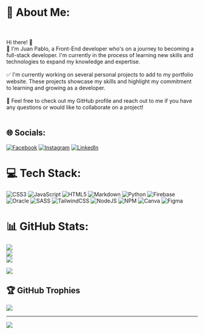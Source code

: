 # 💫 About Me:
<br><br>Hi there! 👋<br>🎇 I'm Juan Pablo, a Front-End developer who's on a journey to becoming a full-stack developer. I'm currently in the process of learning new skills and technologies to expand my knowledge and expertise.<br><br>✅ I'm currently working on several personal projects to add to my portfolio website. These projects showcase my skills and highlight my commitment to learning and growing as a developer.<br><br> 🎉 Feel free to check out my GitHub profile and reach out to me if you have any questions or would like to collaborate on a project!<br><br>


## 🌐 Socials:
[![Facebook](https://img.shields.io/badge/Facebook-%231877F2.svg?logo=Facebook&logoColor=white)](https://www.facebook.com/juanpa.roca48/) [![Instagram](https://img.shields.io/badge/Instagram-%23E4405F.svg?logo=Instagram&logoColor=white)](https://instagram.com/ju4npa) [![LinkedIn](https://img.shields.io/badge/LinkedIn-%230077B5.svg?logo=linkedin&logoColor=white)](https://www.linkedin.com/in/juan-pablo-rodriguez-camacho-89767a251/)

# 💻 Tech Stack:
![CSS3](https://img.shields.io/badge/css3-%231572B6.svg?style=for-the-badge&logo=css3&logoColor=white) ![JavaScript](https://img.shields.io/badge/javascript-%23323330.svg?style=for-the-badge&logo=javascript&logoColor=%23F7DF1E) ![HTML5](https://img.shields.io/badge/html5-%23E34F26.svg?style=for-the-badge&logo=html5&logoColor=white) ![Markdown](https://img.shields.io/badge/markdown-%23000000.svg?style=for-the-badge&logo=markdown&logoColor=white) ![Python](https://img.shields.io/badge/python-3670A0?style=for-the-badge&logo=python&logoColor=ffdd54) ![Firebase](https://img.shields.io/badge/firebase-%23039BE5.svg?style=for-the-badge&logo=firebase) ![Oracle](https://img.shields.io/badge/Oracle-F80000?style=for-the-badge&logo=oracle&logoColor=white)  ![SASS](https://img.shields.io/badge/SASS-hotpink.svg?style=for-the-badge&logo=SASS&logoColor=white) ![TailwindCSS](https://img.shields.io/badge/tailwindcss-%2338B2AC.svg?style=for-the-badge&logo=tailwind-css&logoColor=white) ![NodeJS](https://img.shields.io/badge/node.js-6DA55F?style=for-the-badge&logo=node.js&logoColor=white) ![NPM](https://img.shields.io/badge/NPM-%23000000.svg?style=for-the-badge&logo=npm&logoColor=white) ![Canva](https://img.shields.io/badge/Canva-%2300C4CC.svg?style=for-the-badge&logo=Canva&logoColor=white) 	![Figma](https://img.shields.io/badge/figma-%23F24E1E.svg?style=for-the-badge&logo=figma&logoColor=white) 
# 📊 GitHub Stats:
![](https://github-readme-stats.vercel.app/api?username=juanpa123locko&theme=dark&hide_border=false&include_all_commits=false&count_private=false)<br/>
![](https://github-readme-streak-stats.herokuapp.com/?user=juanpa123locko&theme=dark&hide_border=false)<br/>
![](https://github-readme-stats.vercel.app/api/top-langs/?username=juanpa123locko&theme=dark&hide_border=false&include_all_commits=false&count_private=false&layout=compact)


![](https://quotes-github-readme.vercel.app/api?type=horizontal&theme=radical)
## 🏆 GitHub Trophies
![](https://github-profile-trophy.vercel.app/?username=juanpa123locko&theme=monokai&no-frame=false&no-bg=true&margin-w=4)

---
[![](https://visitcount.itsvg.in/api?id=juanpa123locko&icon=0&color=0)](https://visitcount.itsvg.in)
